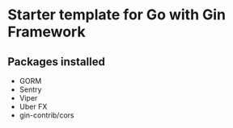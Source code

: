 # Starter template for Go  with Gin Framework

## Packages installed

 - GORM
 - Sentry
 - Viper
 - Uber FX
 - gin-contrib/cors 

